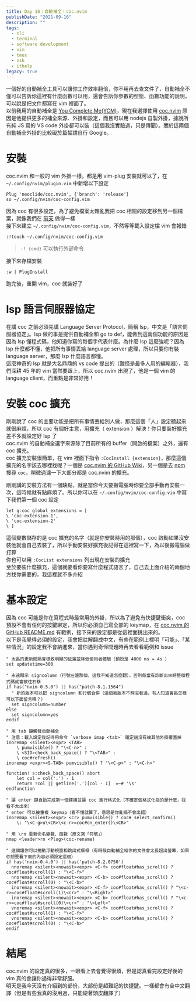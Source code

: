 ```yaml
---
title: Day 16：自動補全！coc.nvim
publishDate: "2021-09-16"
description: ""
tags:
  - cli
  - terminal
  - software development
  - vim
  - tmux
  - zsh
  - ithelp
legacy: true
---
```


一個好的自動補全工具可以讓你工作效率翻倍，你不用再去查文件了，自動補全不僅可以告訴你這裡有什麼函數可以用，還會告訴你參數的型態、函數功能的說明，可以說是把文件都寫在 vim 裡面了。  
以前我用的自動補全是 [You Complete Me(YCM)](https://github.com/ycm-core/YouCompleteMe)，現在我選擇使用 [coc.nvim](https://github.com/neoclide/coc.nvim) 原因是他提供更多的補全來源、外掛和設定，而且可以用 nodejs 自製外掛，據說所有純 JS 寫的 VS code 外掛都可以裝（這個我沒實驗過，只是傳聞）。關於這兩個自動補全外掛的比較礙於篇幅請自行 Google。

# 安裝

coc.nvim 和一般的 vim 外掛一樣，都是用 vim-plug 安裝就可以了，在 `~/.config/nvim/plugin.vim` 中新增以下設定

```vim
Plug 'neoclide/coc.nvim', {'branch': 'release'}
so ~/.config/nvim/coc-config.vim
```

因為 coc 有很多設定，為了避免檔案太雜亂我把 coc 相關的設定移到另一個檔案，就像我們在 [前天](../day14/#%E5%88%87%E5%88%86-vimrc) 做得一樣  
接下來建立 `~/.config/nvim/coc-config.vim`，不然等等載入設定檔 vim 會報錯

```vim
:!touch ~/.config/nvim/coc-config.vim
```

> `:! {cmd}` 可以執行外部命令

接下來存檔安裝

```vim
:w | PlugInstall
```

跑完後，重開 vim，coc 就裝好了

# lsp 語言伺服器協定

在講 coc 之前必須先講 Language Server Protocol，簡稱 lsp，中文是「語言伺服器協定」。lsp 做的事是提供自動補全和 go to def，能做到這兩個功能的原因是因為 lsp 懂程式碼，他知道你寫的每個字代表什麼。為什麼 lsp 這麼強呢？因為 lsp 什麼都不懂，他把所有事情丟給 language server 處理，所以只要你有裝 language server，那麼 lsp 什麼語言都懂。  
這麼神奇的 lsp 就是大名鼎鼎的 vs code 提出的（難怪是最多人用的編輯器），我們深耕 45 年的 vim 當然要跟上，所以 coc.nvim 出現了，他是一個 vim 的 language client，而重點是非常好用！

# 安裝 coc 擴充

剛剛說了 coc 的主要功能是把所有事情丟給別人做，那麼這個「人」設定聽起來就很麻煩，所以 coc 有個好主意，用擴充（ extension ）解決！你只要裝好擴充差不多就設定好 lsp 了  
coc.nvim 的自動補全選字來源除了目前所有的 buffer（開啟的檔案）之外，還有 coc 擴充。  
coc 擴充安裝很簡單，在 vim 裡面下指令 `:CocInstall {extension}`，那麼這個擴充的名字該去哪裡找呢？一個是 [coc.nvim 的 GitHub Wiki](https://github.com/neoclide/coc.nvim/wiki/Using-coc-extensions#implemented-coc-extensions)，另一個是去 [npm](https://npmjs.org) 搜尋 `coc`，稍微過濾一下大部分都是 coc.nvim 的擴充。

剛剛講的安裝方法有一個缺點，就是當你今天要搬電腦時你要全部手動再安裝一次，這時候就有點麻煩了。所以你可以在 `~/.config/nvim/coc-config.vim` 中寫下我們第一個 coc 設定

```vim
let g:coc_global_extensions = [
\ 'coc-extension-1',
\ 'coc-extension-2'
\ ]
```

這個變數儲存的是 coc 擴充的名字（就是你安裝時用的那個），coc 啟動如果沒安裝他就會自己去裝了，所以手動安裝好擴充後記得在這裡寫一下，為以後搬電腦做打算  
你也可以用 `:CocList extensions` 列出現在安裝的擴充  
至於要裝什麼擴充，這個就要看你要寫什麼程式語言了，自己去上面介紹的兩個地方找你需要的，我這裡就不多介紹

# 基本設定

因為 coc 可能是你在寫程式時最常用的外掛，所以為了避免有快捷鍵衝突，coc 預設不會有任何的按鍵綁定，所以你必須自己寫全部的 keymap，在 [coc.nvim 的 GitHub README.md](https://github.com/neoclide/coc.nvim#example-vim-configuration) 有範例，接下來的設定都是從這裡面挑出來的。  
以下是我覺得必須的設定，我會把註解翻成中文，有些在範例上標明「可能」、「某些情況」的設定我不會納進來，當你遇到奇怪問題時再去看看範例和 issue

```vim
" 太長的更新間隔會導致明顯的延遲並降低使用者體驗（預設是 4000 ms = 4s ）
set updatetime=300

" 永遠顯示 signcolumn（行號左邊那個，這我不知道怎麼翻），否則每當有診斷出來時整個程式碼就會被往右移
if has("nvim-0.5.0") || has("patch-8.1.1564")
  " 新的版本可以把 signcolumn 和行號合併（這個我版本不夠沒看過，有人知道會長怎樣可以下面留言嗎？）
  set signcolumn=number
else
  set signcolumn=yes
endif

" 用 tab 鍵觸發自動補全
" 注意：載入設定後記得用命令 `verbose imap <tab>` 確定這沒有被其他外掛覆蓋掉
inoremap <silent><expr> <TAB>
	\ pumvisible() ? "\<C-n>" :
	\ <SID>check_back_space() ? "\<TAB>" :
	\ coc#refresh()
inoremap <expr><S-TAB> pumvisible() ? "\<C-p>" : "\<C-h>"

function! s:check_back_space() abort
	let col = col('.') - 1
	return !col || getline('.')[col - 1]  =~# '\s'
endfunction

" 讓 enter 鍵自動完成第一個建議並讓 coc 進行格式化（不確定個格式化指的是什麼，我看不太出來）
" enter 可以被重複 keymap（看不懂就算了，意思是你亂搞不會出錯）
inoremap <silent><expr> <cr> pumvisible() ? coc#_select_confirm()
	\: "\<C-g>u\<CR>\<c-r>=coc#on_enter()\<CR>"

" 用 \rn 重新命名變數、函數（原文寫「符號」）
nmap <leader>rn <Plug>(coc-rename)

" 這個讓你可以捲動浮動視窗和跳出式框框（有時候自動補全給你的文件會太長超出螢幕，如果你想要看下面的內容必須設定這個）
if has('nvim-0.4.0') || has('patch-8.2.0750')
  nnoremap <silent><nowait><expr> <C-f> coc#float#has_scroll() ? coc#float#scroll(1) : "\<C-f>"
  nnoremap <silent><nowait><expr> <C-b> coc#float#has_scroll() ? coc#float#scroll(0) : "\<C-b>"
  inoremap <silent><nowait><expr> <C-f> coc#float#has_scroll() ? "\<c-r>=coc#float#scroll(1)\<cr>" : "\<Right>"
  inoremap <silent><nowait><expr> <C-b> coc#float#has_scroll() ? "\<c-r>=coc#float#scroll(0)\<cr>" : "\<Left>"
  vnoremap <silent><nowait><expr> <C-f> coc#float#has_scroll() ? coc#float#scroll(1) : "\<C-f>"
  vnoremap <silent><nowait><expr> <C-b> coc#float#has_scroll() ? coc#float#scroll(0) : "\<C-b>"
endif
```

# 結尾

coc.nvim 的設定真的很多，一眼看上去會覺得很煩，但是認真看完設定好後的 vim 真的會讓你過得非常舒服。  
明天是我今天沒有介紹到的部份，大部份是超難記的快捷鍵。一樣都會有全中文翻譯（但是有些我真的沒用過，只能硬著頭皮翻譯了）
